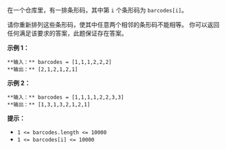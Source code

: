 在一个仓库里，有一排条形码，其中第 `i` 个条形码为 `barcodes[i]`。

请你重新排列这些条形码，使其中任意两个相邻的条形码不能相等。 你可以返回任何满足该要求的答案，此题保证存在答案。



**示例 1：**

    
    
    **输入：** barcodes = [1,1,1,2,2,2]
    **输出：** [2,1,2,1,2,1]
    

**示例 2：**

    
    
    **输入：** barcodes = [1,1,1,1,2,2,3,3]
    **输出：** [1,3,1,3,2,1,2,1]



**提示：**

  * `1 <= barcodes.length <= 10000`
  * `1 <= barcodes[i] <= 10000`

